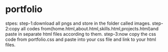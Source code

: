 # portfolio
stpes:
step-1:download all pngs and store in the folder called images.
step-2:copy all codes from(home.html,about.html,skills.html,projects.html)and paste in separate html files according to them.
step-3:now copy the css code from portfolio.css and paste into  your css file and link to your html files.
